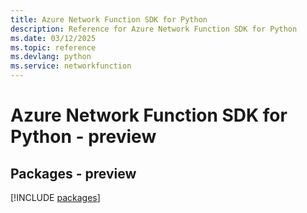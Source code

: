 ```yaml
---
title: Azure Network Function SDK for Python
description: Reference for Azure Network Function SDK for Python
ms.date: 03/12/2025
ms.topic: reference
ms.devlang: python
ms.service: networkfunction
---
```

# Azure Network Function SDK for Python - preview
## Packages - preview
[!INCLUDE [packages](network-function-index.md)]
